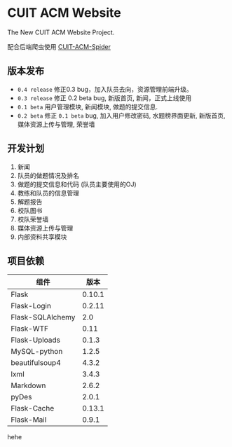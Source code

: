 # CUIT ACM Website

The New CUIT ACM Website Project.

配合后端爬虫使用 [CUIT-ACM-Spider](https://github.com/Raynxxx/CUIT-ACM-Spider)

## 版本发布
* `0.4 release` 修正0.3 bug，加入队员去向，资源管理前端升级。
* `0.3 release` 修正 0.2 beta bug, 新版首页, 新闻，正式上线使用
* `0.1 beta` 用户管理模块, 新闻模块, 做题的提交信息.
* `0.2 beta` 修正 `0.1 beta` bug, 加入用户修改密码, 水题榜界面更新, 新版首页, 媒体资源上传与管理, 荣誉墙

## 开发计划
1. 新闻
2. 队员的做题情况及排名
3. 做题的提交信息和代码 (队员主要使用的OJ)
4. 教练和队员的信息管理
5. 解题报告
6. 校队图书
7. 校队荣誉墙
8. 媒体资源上传与管理
9. 内部资料共享模块

## 项目依赖
|组件|版本|
|----|----|
|Flask|0.10.1|
|Flask-Login|0.2.11|
|Flask-SQLAlchemy|2.0|
|Flask-WTF|0.11|
|Flask-Uploads|0.1.3|
|MySQL-python|1.2.5|
|beautifulsoup4|4.3.2|
|lxml|3.4.3|
|Markdown|2.6.2|
|pyDes|2.0.1|
|Flask-Cache|0.13.1|
|Flask-Mail|0.9.1|

hehe

